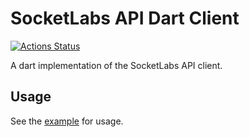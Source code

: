 # SocketLabs API Dart Client

[![Actions Status](https://github.com/enyo/socketlabs/workflows/Dart%20CI/badge.svg)](https://github.com/enyo/socketlabs/actions)
 
A dart implementation of the SocketLabs API client.

## Usage

See the [example](example) for usage.
